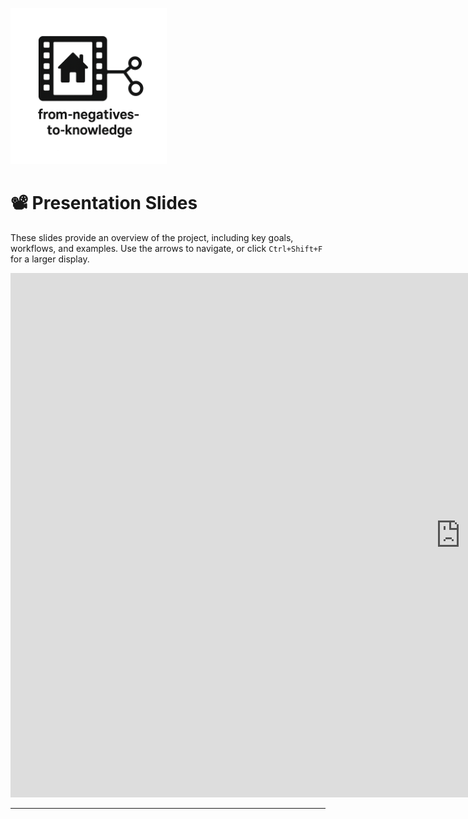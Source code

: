 <link rel="stylesheet" href="style.css">
<p align="left">
  <a href="https://darnellemelvin.github.io/from-negatives-to-knowledge">
    <img src="assets/images/negative2nodeInverse_logo.png" alt="Home" style="height: 250px;">
  </a>
</p>

# 📽️ Presentation Slides  

These slides provide an overview of the project, including key goals, workflows, and examples. Use the arrows to navigate, or click `Ctrl+Shift+F` for a larger display.  

<div class="slide-container">
  <iframe src="https://docs.google.com/presentation/d/e/2PACX-1vR74ZqHRdQ50owr2n8eCfMLykwqTXC1ZZTEJqRyWleP6pAn9nBVVMnhWNNLowo6tOQhjlZYHEqj0uto/pubembed?start=false&loop=false&delayms=3000" frameborder="0" width="1440" height="839" allowfullscreen="true" mozallowfullscreen="true" webkitallowfullscreen="true">
  </iframe>
</div>

---
